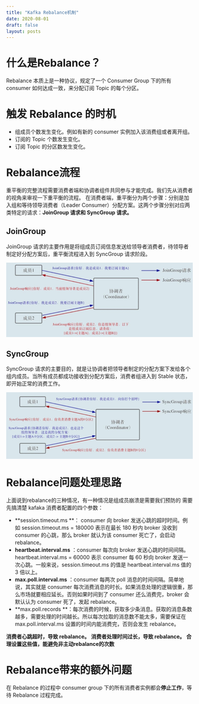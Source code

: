```yaml
---
title: "Kafka Rebalance机制"
date: 2020-08-01
draft: false
layout: posts
---
```


# 什么是Rebalance？
Rebalance 本质上是一种协议，规定了一个 Consumer Group 下的所有 consumer 如何达成一致，来分配订阅 Topic 的每个分区。
# 触发 Rebalance 的时机

- 组成员个数发生变化。例如有新的 consumer 实例加入该消费组或者离开组。
- 订阅的 Topic 个数发生变化。
- 订阅 Topic 的分区数发生变化。
# Rebalance流程
重平衡的完整流程需要消费者端和协调者组件共同参与才能完成。我们先从消费者的视角来审视一下重平衡的流程。
在消费者端，重平衡分为两个步骤：分别是加入组和等待领导消费者（Leader Consumer）分配方案。这两个步骤分别对应两类特定的请求：**JoinGroup 请求和 SyncGroup 请求。**

## JoinGroup

JoinGroup 请求的主要作用是将组成员订阅信息发送给领导者消费者，待领导者制定好分配方案后，重平衡流程进入到 SyncGroup 请求阶段。

![img](https://raw.githubusercontent.com/Leowuqunqun/img/master/image1656395933559-acc05ca8-23da-42d1-a1cd-96ec41a6e24d.png)

## SyncGroup

SyncGroup 请求的主要目的，就是让协调者把领导者制定的分配方案下发给各个组内成员。当所有成员都成功接收到分配方案后，消费者组进入到 Stable 状态，即开始正常的消费工作。

![img](https://raw.githubusercontent.com/Leowuqunqun/img/master/image1656395950438-cb024ff4-1e55-4167-82dd-ce074f6003d5.png)
# Rebalance问题处理思路
上面说到rebalance的三种情况，有一种情况是组成员崩溃是需要我们预防的
需要先搞清楚 kafaka 消费者配置的四个参数：

- **session.timeout.ms **： consumer 向 broker 发送心跳的超时时间。例如 session.timeout.ms = 180000 表示在最长 180 秒内 broker 没收到 consumer 的心跳，那么 broker 就认为该 consumer 死亡了，会启动 rebalance。
- **heartbeat.interval.ms** ：consumer 每次向 broker 发送心跳的时间间隔。heartbeat.interval.ms = 60000 表示 consumer 每 60 秒向 broker 发送一次心跳。一般来说，session.timeout.ms 的值是 heartbeat.interval.ms 值的 3 倍以上。
- **max.poll.interval.ms** ：consumer 每两次 poll 消息的时间间隔。简单地说，其实就是 consumer 每次消费消息的时长。如果消息处理的逻辑很重，那么市场就要相应延长。否则如果时间到了 consumer 还么消费完，broker 会默认认为 consumer 死了，发起 rebalance。
- **max.poll.records **：每次消费的时候，获取多少条消息。获取的消息条数越多，需要处理的时间越长。所以每次拉取的消息数不能太多，需要保证在 max.poll.interval.ms 设置的时间内能消费完，否则会发生 rebalance。

**消费者心跳超时，导致 rebalance。**
**消费者处理时间过长，导致 rebalance。**
**合理设置这些值，能避免非主动rebalance的次数**
# Rebalance带来的额外问题
在 Rebalance 的过程中 consumer group 下的所有消费者实例都会**停止工作**，等待 Rebalance 过程完成。
